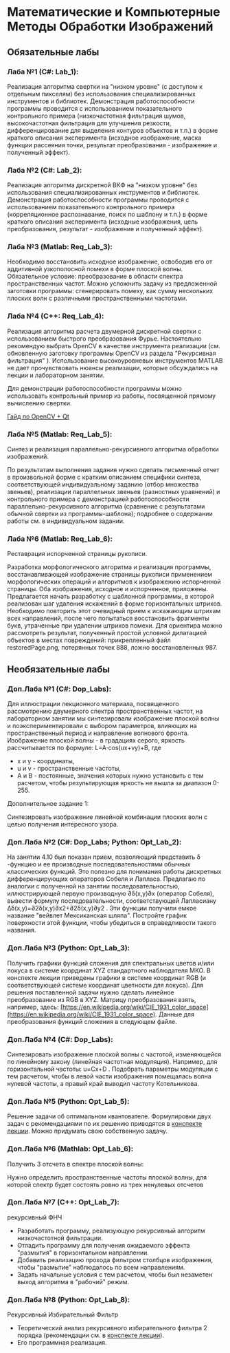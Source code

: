 # Математические и Компьютерные Методы Обработки Изображений

## Обязательные лабы
### Лаба №1 (С#: Lab_1):
Реализация алгоритма свертки на "низком уровне" (с доступом к отдельным пикселям) без использования специализированных инструментов и библиотек. Демонстрация работоспособности программы проводится с использованием показательного контрольного примера (низкочастотная фильтрация шумов, высокочастотная фильтрация для улучшения резкости, дифференцирование для выделения контуров объектов и т.п.) в форме краткого описания эксперимента (исходное изображение, маска функции рассеяния точки, результат преобразования - изображение и полученный эффект).

### Лаба №2 (C#: Lab_2):
Реализация алгоритма дискретной ВКФ на "низком уровне" без использования специализированных инструментов и библиотек. Демонстрация работоспособности программы проводится с использованием показательного контрольного примера (корреляционное распознавание, поиск по шаблону и т.п.) в форме краткого описания эксперимента (исходные изображения, цель преобразования, результат - изображение и полученный эффект).

### Лаба №3 (Matlab: Req_Lab_3):
Необходимо восстановить исходное изображение, освободив его от аддитивной узкополосной помехи в форме плоской волны. Обязательное условие: преобразование в области спектра пространственных частот. Можно усложнить задачу из предложенной заготовки программы: сгенерировать помеху, как сумму нескольких плоских волн с различными пространственными частотами.

### Лаба №4 (C++: Req_Lab_4):
Реализация алгоритма расчета двумерной дискретной свертки с использованием быстрого преобразования Фурье. Настоятельно рекомендую выбрать OpenCV в качестве инструмента реализации (см. обновленную заготовку программы OpenCV из раздела "Рекурсивная фильтрация" ). Использование высокоуровневых инструментов MATLAB не дает прочувствовать нюансы реализации, которые обсуждались на лекции и лабораторном занятии.

Для демонстрации работоспособности программы можно использовать контрольный пример из работы, посвященной прямому вычислению свертки.

[Гайд по OpenCV + Qt](https://drive.google.com/drive/folders/1sGROJo7HSU7OtPtvzCpK0bV3bKjzToGE)

### Лаба №5 (Matlab: Req_Lab_5):
Синтез и реализация параллельно-рекурсивного алгоритма обработки изображений.

По результатам выполнения задания нужно сделать письменный отчет в произвольной форме с кратким описанием специфики синтеза, соответствующей индивидуальному заданию (отбор множества звеньев), реализации параллельных звеньев (разностных уравнений) и контрольного примера с демонстрацией работоспособности параллельно-рекурсивного алгоритма (сравнение с результатами обычной свертки из программы-шаблона); подробнее о содержании работы см. в индивидуальном задании.

### Лаба №6 (Matlab: Req_Lab_6):
Реставрация испорченной страницы рукописи.

Разработка морфологического алгоритма и реализация программы, восстанавливающей изображение страницы рукописи применением морфологических операций и алгоритмов к изображению испорченной страницы. Оба изображения, исходное и испорченное, приложены. Предлагается начать разработку с шаблонной программы, в которой реализован шаг удаления искажений в форме горизонтальных штрихов. Необходимо повторить этот очевидный прием к искажающим штрихам всех направлений, после чего попытаться восстановить фрагменты букв, утраченные при удалении штрихов помехи. Для ориентира можно рассмотреть результат, полученный простой условной дилатацией объектов в местах повреждений: прикрепленный файл restoredPage.png, потерянных точек 888, ложно восстановленных 987.

## Необязательные лабы
### Доп.Лаба №1 (C#: Dop_Labs):
Для иллюстрации лекционного материала, посвященного рассмотрению двумерного спектра пространственных частот, на лабораторном занятии мы синтезировали изображение плоской волны и поэкспериментировали с выбором параметров, влияющих на пространственный период и направление волнового фронта. Изображение плоской волны - в градациях серого, яркость рассчитывается по формуле: L=A⋅cos(ux+vy)+B, где
- x и y - координаты,
- u и v - пространственные частоты,
- A и B - постоянные, значения которых нужно установить с тем расчетом, чтобы результирующая яркость не вышла за диапазон 0-255.

Дополнительное задание 1:

Синтезировать изображение линейной комбинации плоских волн с целью получения интересного узора.

### Доп.Лаба №2 (C#: Dop_Labs; Python: Opt_Lab_2):
На занятии 4.10 был показан прием, позволяющий представить δ
-функцию и ее производные последовательностями обычных классических функций. Это полезно для понимания работы дискретных дифференцирующих операторов Собеля и Лапласа. Предлагаю по аналогии с полученной на занятии последовательностью, иллюстрирующей первую производную ∂δ(x,y)∂x
 (оператор Собеля), вывести формулу последовательности, соответствующей Лапласиану Δδ(x,y)=∂2δ(x,y)∂x2+∂2δ(x,y)∂y2
. Эти функции получили емкое название "вейвлет Мексиканская шляпа". Постройте график поверхности этой функции, чтобы убедиться в справедливости такого названия.

### Доп.Лаба №3 (Python: Opt_Lab_3):
Получить графики функций сложения для спектральных цветов и/или локуса в системе координат XYZ стандартного наблюдателя МКО. В конспекте лекции приведены графики в системе координат RGB (и соответствующей системе координат цветности для локуса). Для решения поставленной задачи нужно сделать линейное преобразование из RGB в XYZ. Матрицу преобразования взять, например, здесь: [https://en.wikipedia.org/wiki/CIE_1931_color_space](https://en.wikipedia.org/wiki/CIE_1931_color_space). Данные для преобразования функций сложения в следующем файле.

### Доп.Лаба №4 (C#: Dop_Labs):
Синтезировать изображение плоской волны с частотой, изменяющейся по линейному закону (линейная частотная модуляция). Например, для горизонтальной частоты: u=Cx+D
. Подобрать параметры модуляции с тем расчетом, чтобы в левой части изображения помещалась волна нулевой частоты, а правый край выводил частоту Котельникова.

### Доп.Лаба №5 (Python: Opt_Lab_5):
Решение задачи об оптимальном квантователе. Формулировки двух задач с рекомендациями по их решению приводятся в [конспекте лекции](https://edu.vsu.ru/mod/book/view.php?id=301667&chapterid=24144). Можно придумать свою собственную задачу.

### Доп.Лаба №6 (Mathlab: Opt_Lab_6):
Получить 3 отсчета в спектре плоской волны:

Нужно определить пространственные частоты плоской волны, для которой спектр будет состоять ровно из трех ненулевых отсчетов

### Доп.Лаба №7 (C++: Opt_Lab_7):
рекурсивный ФНЧ

- Разработать программу, реализующую рекурсивный алгоритм низкочастотной фильтрации.
- Отладить программу для получения ожидаемого эффекта "размытия" в горизонтальном направлении.
- Добавить реализацию прохода фильтром столбцов изображения, чтобы "размытие" наблюдалось по всем направлениям.
- Задать начальные условия с тем расчетом, чтобы был незаметен выход алгоритма в "рабочий" режим.

### Доп.Лаба №8 (Python: Opt_Lab_8):
Рекурсивный Избирательный Фильтр

- Теоретический анализ рекурсивного избирательного фильтра 2 порядка (рекомендации см. в [конспекте лекции](https://edu.vsu.ru/mod/book/view.php?id=253783)).
- Его программная реализация.
